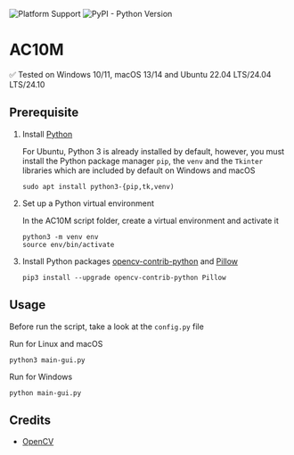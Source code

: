 ![Platform Support](https://img.shields.io/badge/platform-windows%20%7C%20macos%20%7C%20linux-lightgrey)
![PyPI - Python Version](https://img.shields.io/pypi/pyversions/opencv-contrib-python)

# AC10M

:white_check_mark: Tested on Windows 10/11, macOS 13/14 and Ubuntu 22.04 LTS/24.04 LTS/24.10

## Prerequisite

1. Install [Python](https://www.python.org/downloads/)

    For Ubuntu, Python 3 is already installed by default, however, you must install the Python package manager `pip`, the `venv` and the `Tkinter` libraries which are included by default on Windows and macOS

    ```
    sudo apt install python3-{pip,tk,venv)
    ```
2. Set up a Python virtual environment

    In the AC10M script folder, create a virtual environment and activate it
    ```
    python3 -m venv env
    source env/bin/activate
    ```

3. Install Python packages [opencv-contrib-python](https://pypi.org/project/opencv-contrib-python/) and [Pillow](https://pypi.org/project/Pillow/)

    ```
    pip3 install --upgrade opencv-contrib-python Pillow
    ```

## Usage

Before run the script, take a look at the `config.py` file

Run for Linux and macOS

```
python3 main-gui.py
```

Run for Windows

```
python main-gui.py
```

## Credits

* [OpenCV](https://opencv.org/)
